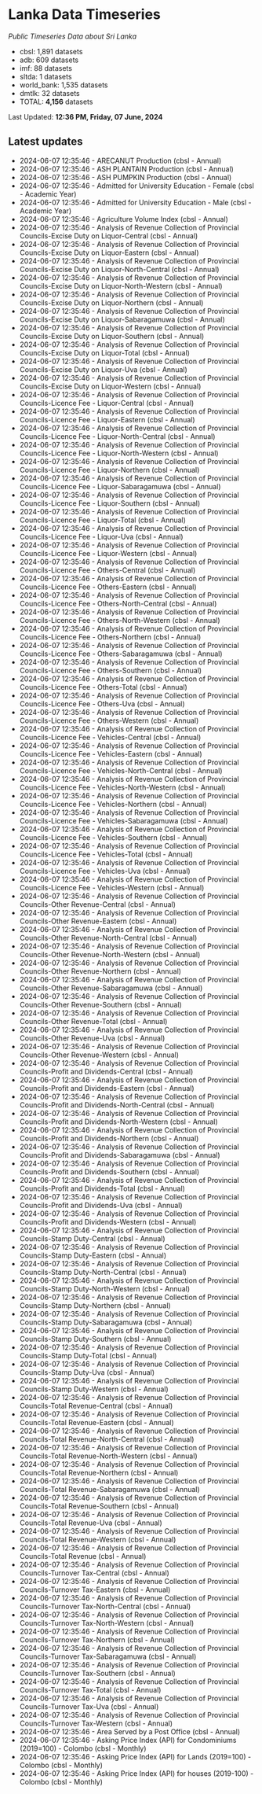 # Lanka Data Timeseries
*Public Timeseries Data about Sri Lanka*

* cbsl: 1,891 datasets
* adb: 609 datasets
* imf: 88 datasets
* sltda: 1 datasets
* world_bank: 1,535 datasets
* dmtlk: 32 datasets
* TOTAL: **4,156** datasets

Last Updated: **12:36 PM, Friday, 07 June, 2024**

## Latest updates

* 2024-06-07 12:35:46 - ARECANUT Production (cbsl - Annual)
* 2024-06-07 12:35:46 - ASH PLANTAIN Production (cbsl - Annual)
* 2024-06-07 12:35:46 - ASH PUMPKIN Production (cbsl - Annual)
* 2024-06-07 12:35:46 - Admitted for University Education - Female (cbsl - Academic Year)
* 2024-06-07 12:35:46 - Admitted for University Education - Male (cbsl - Academic Year)
* 2024-06-07 12:35:46 - Agriculture Volume Index (cbsl - Annual)
* 2024-06-07 12:35:46 - Analysis of Revenue Collection of Provincial Councils-Excise Duty on Liquor-Central (cbsl - Annual)
* 2024-06-07 12:35:46 - Analysis of Revenue Collection of Provincial Councils-Excise Duty on Liquor-Eastern (cbsl - Annual)
* 2024-06-07 12:35:46 - Analysis of Revenue Collection of Provincial Councils-Excise Duty on Liquor-North-Central (cbsl - Annual)
* 2024-06-07 12:35:46 - Analysis of Revenue Collection of Provincial Councils-Excise Duty on Liquor-North-Western (cbsl - Annual)
* 2024-06-07 12:35:46 - Analysis of Revenue Collection of Provincial Councils-Excise Duty on Liquor-Northern (cbsl - Annual)
* 2024-06-07 12:35:46 - Analysis of Revenue Collection of Provincial Councils-Excise Duty on Liquor-Sabaragamuwa (cbsl - Annual)
* 2024-06-07 12:35:46 - Analysis of Revenue Collection of Provincial Councils-Excise Duty on Liquor-Southern (cbsl - Annual)
* 2024-06-07 12:35:46 - Analysis of Revenue Collection of Provincial Councils-Excise Duty on Liquor-Total (cbsl - Annual)
* 2024-06-07 12:35:46 - Analysis of Revenue Collection of Provincial Councils-Excise Duty on Liquor-Uva (cbsl - Annual)
* 2024-06-07 12:35:46 - Analysis of Revenue Collection of Provincial Councils-Excise Duty on Liquor-Western (cbsl - Annual)
* 2024-06-07 12:35:46 - Analysis of Revenue Collection of Provincial Councils-Licence Fee - Liquor-Central (cbsl - Annual)
* 2024-06-07 12:35:46 - Analysis of Revenue Collection of Provincial Councils-Licence Fee - Liquor-Eastern (cbsl - Annual)
* 2024-06-07 12:35:46 - Analysis of Revenue Collection of Provincial Councils-Licence Fee - Liquor-North-Central (cbsl - Annual)
* 2024-06-07 12:35:46 - Analysis of Revenue Collection of Provincial Councils-Licence Fee - Liquor-North-Western (cbsl - Annual)
* 2024-06-07 12:35:46 - Analysis of Revenue Collection of Provincial Councils-Licence Fee - Liquor-Northern (cbsl - Annual)
* 2024-06-07 12:35:46 - Analysis of Revenue Collection of Provincial Councils-Licence Fee - Liquor-Sabaragamuwa (cbsl - Annual)
* 2024-06-07 12:35:46 - Analysis of Revenue Collection of Provincial Councils-Licence Fee - Liquor-Southern (cbsl - Annual)
* 2024-06-07 12:35:46 - Analysis of Revenue Collection of Provincial Councils-Licence Fee - Liquor-Total (cbsl - Annual)
* 2024-06-07 12:35:46 - Analysis of Revenue Collection of Provincial Councils-Licence Fee - Liquor-Uva (cbsl - Annual)
* 2024-06-07 12:35:46 - Analysis of Revenue Collection of Provincial Councils-Licence Fee - Liquor-Western (cbsl - Annual)
* 2024-06-07 12:35:46 - Analysis of Revenue Collection of Provincial Councils-Licence Fee - Others-Central (cbsl - Annual)
* 2024-06-07 12:35:46 - Analysis of Revenue Collection of Provincial Councils-Licence Fee - Others-Eastern (cbsl - Annual)
* 2024-06-07 12:35:46 - Analysis of Revenue Collection of Provincial Councils-Licence Fee - Others-North-Central (cbsl - Annual)
* 2024-06-07 12:35:46 - Analysis of Revenue Collection of Provincial Councils-Licence Fee - Others-North-Western (cbsl - Annual)
* 2024-06-07 12:35:46 - Analysis of Revenue Collection of Provincial Councils-Licence Fee - Others-Northern (cbsl - Annual)
* 2024-06-07 12:35:46 - Analysis of Revenue Collection of Provincial Councils-Licence Fee - Others-Sabaragamuwa (cbsl - Annual)
* 2024-06-07 12:35:46 - Analysis of Revenue Collection of Provincial Councils-Licence Fee - Others-Southern (cbsl - Annual)
* 2024-06-07 12:35:46 - Analysis of Revenue Collection of Provincial Councils-Licence Fee - Others-Total (cbsl - Annual)
* 2024-06-07 12:35:46 - Analysis of Revenue Collection of Provincial Councils-Licence Fee - Others-Uva (cbsl - Annual)
* 2024-06-07 12:35:46 - Analysis of Revenue Collection of Provincial Councils-Licence Fee - Others-Western (cbsl - Annual)
* 2024-06-07 12:35:46 - Analysis of Revenue Collection of Provincial Councils-Licence Fee - Vehicles-Central (cbsl - Annual)
* 2024-06-07 12:35:46 - Analysis of Revenue Collection of Provincial Councils-Licence Fee - Vehicles-Eastern (cbsl - Annual)
* 2024-06-07 12:35:46 - Analysis of Revenue Collection of Provincial Councils-Licence Fee - Vehicles-North-Central (cbsl - Annual)
* 2024-06-07 12:35:46 - Analysis of Revenue Collection of Provincial Councils-Licence Fee - Vehicles-North-Western (cbsl - Annual)
* 2024-06-07 12:35:46 - Analysis of Revenue Collection of Provincial Councils-Licence Fee - Vehicles-Northern (cbsl - Annual)
* 2024-06-07 12:35:46 - Analysis of Revenue Collection of Provincial Councils-Licence Fee - Vehicles-Sabaragamuwa (cbsl - Annual)
* 2024-06-07 12:35:46 - Analysis of Revenue Collection of Provincial Councils-Licence Fee - Vehicles-Southern (cbsl - Annual)
* 2024-06-07 12:35:46 - Analysis of Revenue Collection of Provincial Councils-Licence Fee - Vehicles-Total (cbsl - Annual)
* 2024-06-07 12:35:46 - Analysis of Revenue Collection of Provincial Councils-Licence Fee - Vehicles-Uva (cbsl - Annual)
* 2024-06-07 12:35:46 - Analysis of Revenue Collection of Provincial Councils-Licence Fee - Vehicles-Western (cbsl - Annual)
* 2024-06-07 12:35:46 - Analysis of Revenue Collection of Provincial Councils-Other Revenue-Central (cbsl - Annual)
* 2024-06-07 12:35:46 - Analysis of Revenue Collection of Provincial Councils-Other Revenue-Eastern (cbsl - Annual)
* 2024-06-07 12:35:46 - Analysis of Revenue Collection of Provincial Councils-Other Revenue-North-Central (cbsl - Annual)
* 2024-06-07 12:35:46 - Analysis of Revenue Collection of Provincial Councils-Other Revenue-North-Western (cbsl - Annual)
* 2024-06-07 12:35:46 - Analysis of Revenue Collection of Provincial Councils-Other Revenue-Northern (cbsl - Annual)
* 2024-06-07 12:35:46 - Analysis of Revenue Collection of Provincial Councils-Other Revenue-Sabaragamuwa (cbsl - Annual)
* 2024-06-07 12:35:46 - Analysis of Revenue Collection of Provincial Councils-Other Revenue-Southern (cbsl - Annual)
* 2024-06-07 12:35:46 - Analysis of Revenue Collection of Provincial Councils-Other Revenue-Total (cbsl - Annual)
* 2024-06-07 12:35:46 - Analysis of Revenue Collection of Provincial Councils-Other Revenue-Uva (cbsl - Annual)
* 2024-06-07 12:35:46 - Analysis of Revenue Collection of Provincial Councils-Other Revenue-Western (cbsl - Annual)
* 2024-06-07 12:35:46 - Analysis of Revenue Collection of Provincial Councils-Profit and Dividends-Central (cbsl - Annual)
* 2024-06-07 12:35:46 - Analysis of Revenue Collection of Provincial Councils-Profit and Dividends-Eastern (cbsl - Annual)
* 2024-06-07 12:35:46 - Analysis of Revenue Collection of Provincial Councils-Profit and Dividends-North-Central (cbsl - Annual)
* 2024-06-07 12:35:46 - Analysis of Revenue Collection of Provincial Councils-Profit and Dividends-North-Western (cbsl - Annual)
* 2024-06-07 12:35:46 - Analysis of Revenue Collection of Provincial Councils-Profit and Dividends-Northern (cbsl - Annual)
* 2024-06-07 12:35:46 - Analysis of Revenue Collection of Provincial Councils-Profit and Dividends-Sabaragamuwa (cbsl - Annual)
* 2024-06-07 12:35:46 - Analysis of Revenue Collection of Provincial Councils-Profit and Dividends-Southern (cbsl - Annual)
* 2024-06-07 12:35:46 - Analysis of Revenue Collection of Provincial Councils-Profit and Dividends-Total (cbsl - Annual)
* 2024-06-07 12:35:46 - Analysis of Revenue Collection of Provincial Councils-Profit and Dividends-Uva (cbsl - Annual)
* 2024-06-07 12:35:46 - Analysis of Revenue Collection of Provincial Councils-Profit and Dividends-Western (cbsl - Annual)
* 2024-06-07 12:35:46 - Analysis of Revenue Collection of Provincial Councils-Stamp Duty-Central (cbsl - Annual)
* 2024-06-07 12:35:46 - Analysis of Revenue Collection of Provincial Councils-Stamp Duty-Eastern (cbsl - Annual)
* 2024-06-07 12:35:46 - Analysis of Revenue Collection of Provincial Councils-Stamp Duty-North-Central (cbsl - Annual)
* 2024-06-07 12:35:46 - Analysis of Revenue Collection of Provincial Councils-Stamp Duty-North-Western (cbsl - Annual)
* 2024-06-07 12:35:46 - Analysis of Revenue Collection of Provincial Councils-Stamp Duty-Northern (cbsl - Annual)
* 2024-06-07 12:35:46 - Analysis of Revenue Collection of Provincial Councils-Stamp Duty-Sabaragamuwa (cbsl - Annual)
* 2024-06-07 12:35:46 - Analysis of Revenue Collection of Provincial Councils-Stamp Duty-Southern (cbsl - Annual)
* 2024-06-07 12:35:46 - Analysis of Revenue Collection of Provincial Councils-Stamp Duty-Total (cbsl - Annual)
* 2024-06-07 12:35:46 - Analysis of Revenue Collection of Provincial Councils-Stamp Duty-Uva (cbsl - Annual)
* 2024-06-07 12:35:46 - Analysis of Revenue Collection of Provincial Councils-Stamp Duty-Western (cbsl - Annual)
* 2024-06-07 12:35:46 - Analysis of Revenue Collection of Provincial Councils-Total Revenue-Central (cbsl - Annual)
* 2024-06-07 12:35:46 - Analysis of Revenue Collection of Provincial Councils-Total Revenue-Eastern (cbsl - Annual)
* 2024-06-07 12:35:46 - Analysis of Revenue Collection of Provincial Councils-Total Revenue-North-Central (cbsl - Annual)
* 2024-06-07 12:35:46 - Analysis of Revenue Collection of Provincial Councils-Total Revenue-North-Western (cbsl - Annual)
* 2024-06-07 12:35:46 - Analysis of Revenue Collection of Provincial Councils-Total Revenue-Northern (cbsl - Annual)
* 2024-06-07 12:35:46 - Analysis of Revenue Collection of Provincial Councils-Total Revenue-Sabaragamuwa (cbsl - Annual)
* 2024-06-07 12:35:46 - Analysis of Revenue Collection of Provincial Councils-Total Revenue-Southern (cbsl - Annual)
* 2024-06-07 12:35:46 - Analysis of Revenue Collection of Provincial Councils-Total Revenue-Uva (cbsl - Annual)
* 2024-06-07 12:35:46 - Analysis of Revenue Collection of Provincial Councils-Total Revenue-Western (cbsl - Annual)
* 2024-06-07 12:35:46 - Analysis of Revenue Collection of Provincial Councils-Total Revenue (cbsl - Annual)
* 2024-06-07 12:35:46 - Analysis of Revenue Collection of Provincial Councils-Turnover Tax-Central (cbsl - Annual)
* 2024-06-07 12:35:46 - Analysis of Revenue Collection of Provincial Councils-Turnover Tax-Eastern (cbsl - Annual)
* 2024-06-07 12:35:46 - Analysis of Revenue Collection of Provincial Councils-Turnover Tax-North-Central (cbsl - Annual)
* 2024-06-07 12:35:46 - Analysis of Revenue Collection of Provincial Councils-Turnover Tax-North-Western (cbsl - Annual)
* 2024-06-07 12:35:46 - Analysis of Revenue Collection of Provincial Councils-Turnover Tax-Northern (cbsl - Annual)
* 2024-06-07 12:35:46 - Analysis of Revenue Collection of Provincial Councils-Turnover Tax-Sabaragamuwa (cbsl - Annual)
* 2024-06-07 12:35:46 - Analysis of Revenue Collection of Provincial Councils-Turnover Tax-Southern (cbsl - Annual)
* 2024-06-07 12:35:46 - Analysis of Revenue Collection of Provincial Councils-Turnover Tax-Total (cbsl - Annual)
* 2024-06-07 12:35:46 - Analysis of Revenue Collection of Provincial Councils-Turnover Tax-Uva (cbsl - Annual)
* 2024-06-07 12:35:46 - Analysis of Revenue Collection of Provincial Councils-Turnover Tax-Western (cbsl - Annual)
* 2024-06-07 12:35:46 - Area Served by a Post Office (cbsl - Annual)
* 2024-06-07 12:35:46 - Asking Price Index (API) for Condominiums (2019=100) - Colombo (cbsl - Monthly)
* 2024-06-07 12:35:46 - Asking Price Index (API) for Lands (2019=100) - Colombo (cbsl - Monthly)
* 2024-06-07 12:35:46 - Asking Price Index (API) for houses (2019-100) - Colombo (cbsl - Monthly)
